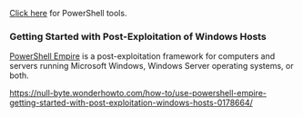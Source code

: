 [Click here](https://github.com/TheGetch/Penetration-Testing-Resources/wiki/PowerShell---Tools) for PowerShell tools.

### Getting Started with Post-Exploitation of Windows Hosts

[PowerShell Empire](https://www.powershellempire.com) is a post-exploitation framework for computers and servers running Microsoft Windows, Windows Server operating systems, or both. 

https://null-byte.wonderhowto.com/how-to/use-powershell-empire-getting-started-with-post-exploitation-windows-hosts-0178664/


